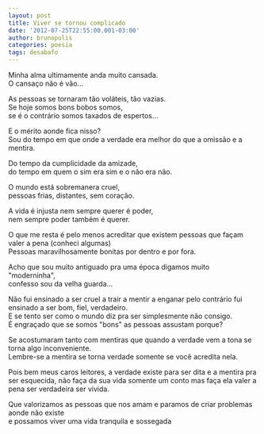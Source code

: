 ```yaml
---
layout: post
title: Viver se tornou complicado
date: '2012-07-25T22:55:00.001-03:00'
author: brunopulis
categories: poesia
tags: desabafo
---
```


Minha alma ultimamente anda muito cansada.<br />
O cansaço não é vão...<br />

As pessoas se tornaram tão voláteis, tão vazias.<br />
Se hoje somos bons bobos somos,<br />
se é o contrário somos taxados de espertos...<br />

E o mérito aonde fica nisso?<br />
Sou do tempo em que onde a verdade era melhor do que a omissão e a mentira.<br />

Do tempo da cumplicidade da amizade,<br />
do tempo em quem o sim era sim e o não era não.<br />

O mundo está sobremanera cruel,<br />
pessoas frias, distantes, sem coração.<br />

A vida é injusta nem sempre querer é poder,<br />
nem sempre poder também é querer.<br />

O que me resta é pelo menos acreditar que existem pessoas que façam valer a pena (conheci algumas)<br />
Pessoas maravilhosamente bonitas por dentro e por fora.<br />

Acho que sou muito antiguado pra uma época digamos muito "moderninha",<br />
confesso sou da velha guarda...<br />

Não fui ensinado a ser cruel a trair a mentir a enganar pelo contrário fui ensinado a ser bom, fiel, verdadeiro.<br />
E se tento ser como o mundo diz pra ser simplesmente não consigo.<br />
É engraçado que se somos "bons" as pessoas assustam porque?<br />

Se acostumaram tanto com mentiras que quando a verdade vem a tona se torna algo inconveniente.<br />
Lembre-se a mentira se torna verdade somente se você acredita nela.<br />

Pois bem meus caros leitores, a verdade existe para ser dita e a mentira pra ser esquecida, não faça da sua vida somente um conto mas faça ela valer a pena ser verdadeira ser vivida.<br />

Que valorizamos as pessoas que nos amam e paramos de criar problemas aonde não existe<br />
e possamos viver uma vida tranquila e sossegada
